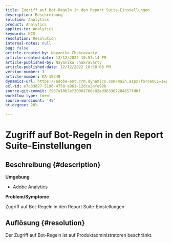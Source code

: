 ```yaml
---
title: Zugriff auf Bot-Regeln in den Report Suite-Einstellungen
description: Beschreibung
solution: Analytics
product: Analytics
applies-to: Analytics
keywords: KCS
resolution: Resolution
internal-notes: null
bug: false
article-created-by: Nayanika Chakravarty
article-created-date: 12/12/2022 10:57:14 PM
article-published-by: Nayanika Chakravarty
article-published-date: 12/12/2022 10:58:08 PM
version-number: 3
article-number: KA-19349
dynamics-url: https://adobe-ent.crm.dynamics.com/main.aspx?forceUCI=1&pagetype=entityrecord&etn=knowledgearticle&id=97b4f74e-707a-ed11-81ac-6045bd006b25
exl-id: e7a33d27-5196-4758-a961-12dca2afe99b
source-git-commit: f937a10b7ef30001766c82ed983367284857fd0f
workflow-type: tm+mt
source-wordcount: '45'
ht-degree: 20%

---
```


# Zugriff auf Bot-Regeln in den Report Suite-Einstellungen

## Beschreibung {#description}


<b>Umgebung</b>

- Adobe Analytics

<b>Problem/Symptome</b>

Zugriff auf Bot-Regeln in den Report Suite-Einstellungen


## Auflösung {#resolution}


Der Zugriff auf Bot-Regeln ist auf Produktadministratoren beschränkt.
